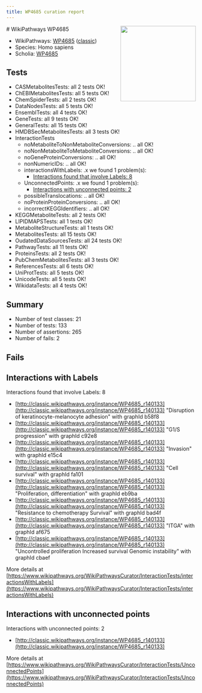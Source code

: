 ```yaml
---
title: WP4685 curation report
---
```


<img style="float: right; width: 200px" src="https://upload.wikimedia.org/wikipedia/commons/thumb/8/83/Wplogo_with_text_500.png/640px-Wplogo_with_text_500.png" />
# WikiPathways WP4685

* WikiPathways: [WP4685](https://wikipathways.org/pathways/WP4685) ([classic](https://classic.wikipathways.org/instance/WP4685))
* Species: Homo sapiens
* Scholia: [WP4685](https://scholia.toolforge.org/wikipathways/WP4685)
## Tests
* CASMetabolitesTests: all 2 tests OK!
* ChEBIMetabolitesTests: all 5 tests OK!
* ChemSpiderTests: all 2 tests OK!
* DataNodesTests: all 5 tests OK!
* EnsemblTests: all 4 tests OK!
* GeneTests: all 9 tests OK!
* GeneralTests: all 15 tests OK!
* HMDBSecMetabolitesTests: all 3 tests OK!
* InteractionTests
    * noMetaboliteToNonMetaboliteConversions: .. all OK!
    * noNonMetaboliteToMetaboliteConversions: .. all OK!
    * noGeneProteinConversions: .. all OK!
    * nonNumericIDs: .. all OK!
    * interactionsWithLabels: .x we found 1 problem(s):
        * [Interactions found that involve Labels: 8](#630d267f)
    * UnconnectedPoints: .x we found 1 problem(s):
        * [Interactions with unconnected points: 2](#35a61ada)
    * possibleTranslocations: .. all OK!
    * noProteinProteinConversions: .. all OK!
    * incorrectKEGGIdentifiers: .. all OK!
* KEGGMetaboliteTests: all 2 tests OK!
* LIPIDMAPSTests: all 1 tests OK!
* MetaboliteStructureTests: all 1 tests OK!
* MetabolitesTests: all 15 tests OK!
* OudatedDataSourcesTests: all 24 tests OK!
* PathwayTests: all 11 tests OK!
* ProteinsTests: all 2 tests OK!
* PubChemMetabolitesTests: all 3 tests OK!
* ReferencesTests: all 6 tests OK!
* UniProtTests: all 5 tests OK!
* UnicodeTests: all 5 tests OK!
* WikidataTests: all 4 tests OK!


## Summary

* Number of test classes: 21
* Number of tests: 133
* Number of assertions: 265
* Number of fails: 2

## Fails

<a name="630d267f" />

## Interactions with Labels

Interactions found that involve Labels: 8

* [http://classic.wikipathways.org/instance/WP4685_r140133](http://classic.wikipathways.org/instance/WP4685_r140133) "Disruption of
keratinocyte-melanocyte adhesion" with graphId b58f8
* [http://classic.wikipathways.org/instance/WP4685_r140133](http://classic.wikipathways.org/instance/WP4685_r140133) "G1/S progression" with graphId c92e8
* [http://classic.wikipathways.org/instance/WP4685_r140133](http://classic.wikipathways.org/instance/WP4685_r140133) "Invasion" with graphId e15c4
* [http://classic.wikipathways.org/instance/WP4685_r140133](http://classic.wikipathways.org/instance/WP4685_r140133) "Cell survival" with graphId fa101
* [http://classic.wikipathways.org/instance/WP4685_r140133](http://classic.wikipathways.org/instance/WP4685_r140133) "Proliferation, differentiation" with graphId eb9ba
* [http://classic.wikipathways.org/instance/WP4685_r140133](http://classic.wikipathways.org/instance/WP4685_r140133) "Resistance to chemotherapy
Survival" with graphId bad4f
* [http://classic.wikipathways.org/instance/WP4685_r140133](http://classic.wikipathways.org/instance/WP4685_r140133) "ITGA" with graphId af675
* [http://classic.wikipathways.org/instance/WP4685_r140133](http://classic.wikipathways.org/instance/WP4685_r140133) "Uncontrolled proliferation
Increased survival
Genomic instability" with graphId cbaef


More details at [https://www.wikipathways.org/WikiPathwaysCurator/InteractionTests/interactionsWithLabels](https://www.wikipathways.org/WikiPathwaysCurator/InteractionTests/interactionsWithLabels)

<a name="35a61ada" />

## Interactions with unconnected points

Interactions with unconnected points: 2

* [http://classic.wikipathways.org/instance/WP4685_r140133](http://classic.wikipathways.org/instance/WP4685_r140133)


More details at [https://www.wikipathways.org/WikiPathwaysCurator/InteractionTests/UnconnectedPoints](https://www.wikipathways.org/WikiPathwaysCurator/InteractionTests/UnconnectedPoints)

